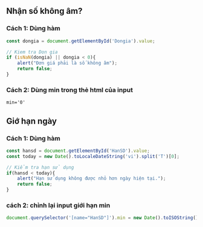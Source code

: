 
## Nhận số không âm?
### Cách 1: Dùng hàm
```javascript
const dongia = document.getElementById('Dongia').value;

// Kiem tra Don gia
if (isNaN(dongia) || dongia < 0){ 
    alert("Đơn giá phải là số không âm");
    return false;
}
```

### Cách 2: Dùng min trong thẻ html của input
```
min='0'
```


## Giớ hạn ngày
### Cách 1: Dùng hàm
```javascript
const hansd = document.getElementById('HanSD').value;
const today = new Date().toLocaleDateString('vi').split('T')[0];

// Kiểm tra hạn sử dụng
if(hansd < today){
    alert("Hạn sử dụng không được nhỏ hơn ngày hiện tại.");
    return false;
}
```

### cách 2: chỉnh lại input giới hạn min
```javascript
document.querySelector('[name="HanSD"]').min = new Date().toISOString().split('T')[0];
```